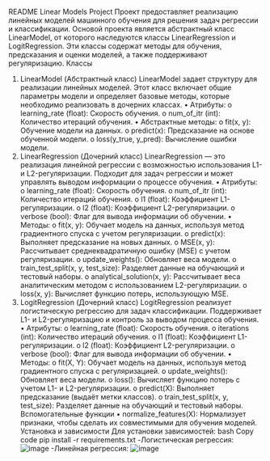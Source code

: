 README
Linear Models Project
Проект предоставляет реализацию линейных моделей машинного обучения для решения задач регрессии и классификации. Основой проекта является абстрактный класс LinearModel, от которого наследуются классы LinearRegression и LogitRegression. Эти классы содержат методы для обучения, предсказания и оценки моделей, а также поддерживают регуляризацию.
Классы
1. LinearModel (Абстрактный класс)
LinearModel задает структуру для реализации линейных моделей. Этот класс включает общие параметры модели и определяет базовые методы, которые необходимо реализовать в дочерних классах.
•	Атрибуты:
o	learning_rate (float): Скорость обучения.
o	num_of_itr (int): Количество итераций обучения.
•	Абстрактные методы:
o	fit(x, y): Обучение модели на данных.
o	predict(x): Предсказание на основе обученной модели.
o	loss(y_true, y_pred): Вычисление ошибки модели.
2. LinearRegression (Дочерний класс)
LinearRegression — это реализация линейной регрессии с возможностью использования L1- и L2-регуляризации. Подходит для задач регрессии и может управлять выводом информации о процессе обучения.
•	Атрибуты:
o	learning_rate (float): Скорость обучения.
o	num_of_itr (int): Количество итераций обучения.
o	l1 (float): Коэффициент L1-регуляризации.
o	l2 (float): Коэффициент L2-регуляризации.
o	verbose (bool): Флаг для вывода информации об обучении.
•	Методы:
o	fit(x, y): Обучает модель на данных, используя метод градиентного спуска с учетом регуляризации.
o	predict(x): Выполняет предсказание на новых данных.
o	MSE(x, y): Рассчитывает среднеквадратичную ошибку (MSE) с учетом регуляризации.
o	update_weights(): Обновляет веса модели.
o	train_test_split(x, y, test_size): Разделяет данные на обучающий и тестовый наборы.
o	analytical_solution(x, y): Рассчитывает веса аналитическим методом с использованием L2-регуляризации.
o	loss(x, y): Вычисляет функцию потерь, использующую MSE.
3. LogitRegression (Дочерний класс)
LogitRegression реализует логистическую регрессию для задач классификации. Поддерживает L1- и L2-регуляризацию и контроль за выводом процесса обучения.
•	Атрибуты:
o	learning_rate (float): Скорость обучения.
o	iterations (int): Количество итераций обучения.
o	l1 (float): Коэффициент L1-регуляризации.
o	l2 (float): Коэффициент L2-регуляризации.
o	verbose (bool): Флаг для вывода информации об обучении.
•	Методы:
o	fit(X, Y): Обучает модель на данных, используя метод градиентного спуска с регуляризацией.
o	update_weights(): Обновляет веса модели.
o	loss(): Вычисляет функцию потерь с учетом L1- и L2-регуляризации.
o	predict(X): Выполняет предсказание (выдаёт метки классов).
o	train_test_split(x, y, test_size): Разделяет данные на обучающий и тестовый наборы.
Вспомогательные функции
•	normalize_features(X): Нормализует признаки, чтобы сделать их совместимыми для обучения моделей.
Установка и зависимости
Для установки зависимостей:
bash
Copy code
pip install -r requirements.txt
-Логистическая регрессия: 
![image](https://github.com/user-attachments/assets/36b84dc2-e2c0-4587-aa83-1e17b28e83e9)
-Линейная регрессия: 
![image](https://github.com/user-attachments/assets/87b720af-2599-4ca5-8656-c301f4d0a3f6)


